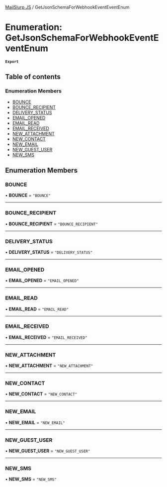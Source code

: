 [MailSlurp JS](../README.md) / GetJsonSchemaForWebhookEventEventEnum

# Enumeration: GetJsonSchemaForWebhookEventEventEnum

**`Export`**

## Table of contents

### Enumeration Members

- [BOUNCE](GetJsonSchemaForWebhookEventEventEnum.md#bounce)
- [BOUNCE\_RECIPIENT](GetJsonSchemaForWebhookEventEventEnum.md#bounce_recipient)
- [DELIVERY\_STATUS](GetJsonSchemaForWebhookEventEventEnum.md#delivery_status)
- [EMAIL\_OPENED](GetJsonSchemaForWebhookEventEventEnum.md#email_opened)
- [EMAIL\_READ](GetJsonSchemaForWebhookEventEventEnum.md#email_read)
- [EMAIL\_RECEIVED](GetJsonSchemaForWebhookEventEventEnum.md#email_received)
- [NEW\_ATTACHMENT](GetJsonSchemaForWebhookEventEventEnum.md#new_attachment)
- [NEW\_CONTACT](GetJsonSchemaForWebhookEventEventEnum.md#new_contact)
- [NEW\_EMAIL](GetJsonSchemaForWebhookEventEventEnum.md#new_email)
- [NEW\_GUEST\_USER](GetJsonSchemaForWebhookEventEventEnum.md#new_guest_user)
- [NEW\_SMS](GetJsonSchemaForWebhookEventEventEnum.md#new_sms)

## Enumeration Members

### BOUNCE

• **BOUNCE** = ``"BOUNCE"``

___

### BOUNCE\_RECIPIENT

• **BOUNCE\_RECIPIENT** = ``"BOUNCE_RECIPIENT"``

___

### DELIVERY\_STATUS

• **DELIVERY\_STATUS** = ``"DELIVERY_STATUS"``

___

### EMAIL\_OPENED

• **EMAIL\_OPENED** = ``"EMAIL_OPENED"``

___

### EMAIL\_READ

• **EMAIL\_READ** = ``"EMAIL_READ"``

___

### EMAIL\_RECEIVED

• **EMAIL\_RECEIVED** = ``"EMAIL_RECEIVED"``

___

### NEW\_ATTACHMENT

• **NEW\_ATTACHMENT** = ``"NEW_ATTACHMENT"``

___

### NEW\_CONTACT

• **NEW\_CONTACT** = ``"NEW_CONTACT"``

___

### NEW\_EMAIL

• **NEW\_EMAIL** = ``"NEW_EMAIL"``

___

### NEW\_GUEST\_USER

• **NEW\_GUEST\_USER** = ``"NEW_GUEST_USER"``

___

### NEW\_SMS

• **NEW\_SMS** = ``"NEW_SMS"``
